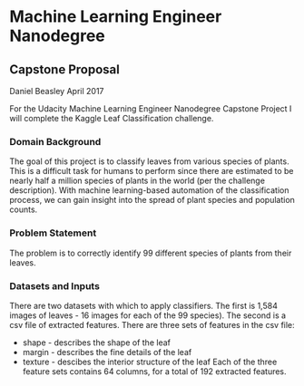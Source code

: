 # Machine Learning Engineer Nanodegree

## Capstone Proposal

Daniel Beasley
April 2017

For the Udacity Machine Learning Engineer Nanodegree Capstone Project I will complete the Kaggle Leaf Classification challenge. 

### Domain Background

The goal of this project is to classify leaves from various species of plants. This is a difficult task for humans to perform since there are estimated to be nearly half a million species of plants in the world (per the challenge description). With machine learning-based automation of the classification process, we can gain insight into the spread of plant species and population counts.

### Problem Statement

The problem is to correctly identify 99 different species of plants from their leaves.

### Datasets and Inputs

There are two datasets with which to apply classifiers. The first is 1,584 images of leaves - 16 images for each of the 99 species). The second is a csv file of extracted features. 
There are three sets of features in the csv file:
* shape - describes the shape of the leaf
* margin - describes the fine details of the leaf
* texture - descibes the interior structure of the leaf
Each of the three feature sets contains 64 columns, for a total of 192 extracted features.
